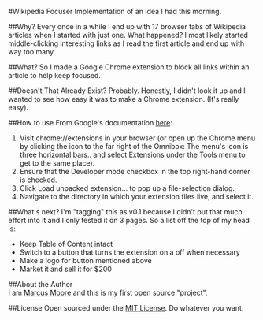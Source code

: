 #Wikipedia Focuser
Implementation of an idea I had this morning.  

##Why?
Every once in a while I end up with 17 browser tabs of Wikipedia articles when I started with just one. What happened? I most likely started middle-clicking interesting links as I read the first article and end up with way too many.  

##What?
So I made a Google Chrome extension to block all links within an article to help keep focused.  

##Doesn't That Already Exist?
Probably. Honestly, I didn't look it up and I wanted to see how easy it was to make a Chrome extension. (It's really easy).  

##How to use
From Google's documentation [here](https://developer.chrome.com/extensions/getstarted#unpacked):  

1.  Visit chrome://extensions in your browser (or open up the Chrome menu by clicking the icon to the far right of the Omnibox: The menu's icon is three horizontal bars.. and select Extensions under the Tools menu to get to the same place).
2.  Ensure that the Developer mode checkbox in the top right-hand corner is checked.  
3.  Click Load unpacked extension… to pop up a file-selection dialog.
4.  Navigate to the directory in which your extension files live, and select it.


##What's next?
I'm "tagging" this as v0.1 because I didn't put that much effort into it and I only tested it on 3 pages. So a list off the top of my head is:

* Keep Table of Content intact
* Switch to a button that turns the extension on a off when necessary
* Make a logo for button mentioned above
* Market it and sell it for $200  

##About the Author  
I am [Marcus Moore](http://twitter.com/marcusamoore) and this is my first open source "project".

##License
Open sourced under the [MIT License](http://opensource.org/licenses/MIT). Do whatever you want.